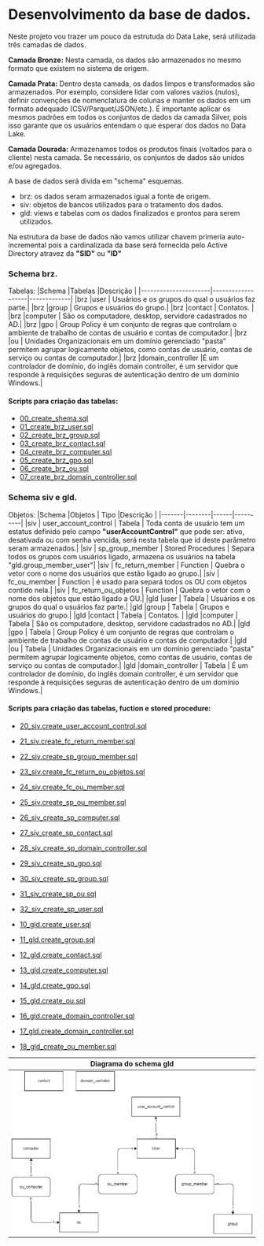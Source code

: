 # Desenvolvimento da base de dados.

Neste projeto vou trazer um pouco da estrutuda do Data Lake, será utilizada três camadas de dados.

<b>Camada Bronze:</b>  Nesta camada, os dados são armazenados no mesmo formato que existem no sistema de origem.

<b>Camada Prata:</b> Dentro desta camada, os dados limpos e transformados são armazenados. Por exemplo, considere lidar com valores vazios (nulos), definir convenções de nomenclatura de colunas e manter os dados em um formato adequado (CSV/Parquet/JSON/etc.). É importante aplicar os mesmos padrões em todos os conjuntos de dados da camada Silver, pois isso garante que os usuários entendam o que esperar dos dados no Data Lake.

<b>Camada Dourada:</b> Armazenamos todos os produtos finais (voltados para o cliente) nesta camada. Se necessário, os conjuntos de dados são unidos e/ou agregados.

A base de dados será divida em "schema" esquemas.

+ brz: os dados seram armazenados igual a fonte de origem.
+ siv: objetos de bancos utilizados para o tratamento dos dados.
+ gld: views e tabelas com os dados finalizados e prontos para serem utilizados.

Na estrutura da base de dados não vamos utilizar chavem primeria auto-incremental pois a cardinalizada da base será fornecida pelo Active Directory atravez da <b>"SID"</b> ou <b>"ID"</b>  

###  Schema brz.

Tabelas:
|Schema |Tabelas |Descrição |
|----------------------|-------------------|-------------|
|brz |user | Usuários e os grupos do qual o usuários faz parte.|
|brz |group | Grupos e usuários do grupo.|
|brz |contact | Contatos. |
|brz |computer | São os computadore, desktop, servidore cadastrados no AD.|
|brz |gpo | Group Policy é um conjunto de regras que controlam o ambiente de trabalho de contas de usuário e contas de    computador.|
|brz |ou | Unidades Organizacionais em um domínio gerenciado "pasta" permitem agrupar logicamente objetos, como contas de usuário, contas de serviço ou contas de computador.|
|brz |domain_controller |É um controlador de domínio, do inglês domain controller, é um servidor que responde à requisições seguras de autenticação dentro de um domínio Windows.|

#### Scripts para criação das tabelas:

- [00_create_shema.sql](https://github.com/maxabelardo/DBActiveDirectory/blob/main/Base_de_dados/00_create_shema.sql)
- [01_create_brz_user.sql](https://github.com/maxabelardo/DBActiveDirectory/blob/main/Base_de_dados/01_create_brz_user.sql)
- [02_create_brz_group.sql](https://github.com/maxabelardo/DBActiveDirectory/blob/main/Base_de_dados/02_create_brz_group.sql)
- [03_create_brz_contact.sql](https://github.com/maxabelardo/DBActiveDirectory/blob/main/Base_de_dados/03_create_brz_contact.sql)
- [04_create_brz_computer.sql](https://github.com/maxabelardo/DBActiveDirectory/blob/main/Base_de_dados/04_create_brz_computer.sql)
- [05_create_brz_gpo.sql](https://github.com/maxabelardo/DBActiveDirectory/blob/main/Base_de_dados/05_create_brz_gpo.sql)
- [06_create_brz_ou.sql](https://github.com/maxabelardo/DBActiveDirectory/blob/main/Base_de_dados/06_create_brz_ou.sql)
- [07_create_brz_domain_controller.sql](https://github.com/maxabelardo/DBActiveDirectory/tree/main/Base_de_dados)


###  Schema siv e gld.

Objetos:
|Schema |Objetos | Tipo |Descrição |
|-------|--------|------|----------|
|siv | user_account_control | Tabela | Toda conta de usuário tem um estatus definido pelo campo <b>"userAccountControl"</b> que pode ser: ativo, desativada ou com senha vencida, será nesta tabela que id deste parâmetro seram armazenados.|
|siv | sp_group_member  | Stored Procedures | Separa todos os grupos com usuários ligado, armazena os usuários na tabela "gld.group_member_user"|
|siv | fc_return_member | Function | Quebra o vetor com o nome dos usuários que estão ligado ao grupo.|
|siv | fc_ou_member  | Function | é usado para separá todos os OU com objetos contido nela.|
|siv | fc_return_ou_objetos | Function | Quebra o vetor com o nome dos objetos que estão ligado a OU.| 
|gld |user | Tabela |  Usuários e os grupos do qual o usuários faz parte.|
|gld |group | Tabela |  Grupos e usuários do grupo.|
|gld |contact | Tabela |  Contatos. |
|gld |computer | Tabela |  São os computadore, desktop, servidore cadastrados no AD.|
|gld |gpo | Tabela |  Group Policy é um conjunto de regras que controlam o ambiente de trabalho de contas de usuário e contas de    computador.|
|gld |ou | Tabela |  Unidades Organizacionais em um domínio gerenciado "pasta" permitem agrupar logicamente objetos, como contas de usuário, contas de serviço ou contas de computador.|
|gld |domain_controller | Tabela | É um controlador de domínio, do inglês domain controller, é um servidor que responde à requisições seguras de autenticação dentro de um domínio Windows.|


#### Scripts para criação das tabelas, fuction e stored procedure:

- [20_siv.create_user_account_control.sql](https://github.com/maxabelardo/DBActiveDirectory/blob/main/Base_de_dados/20_siv.create_user_account_control.sql)
- [21_siv.create_fc_return_member.sql](https://github.com/maxabelardo/DBActiveDirectory/blob/main/Base_de_dados/21_siv.create_fc_return_member.sql)
- [22_siv.create_sp_group_member.sql](https://github.com/maxabelardo/DBActiveDirectory/blob/main/Base_de_dados/22_siv.create_sp_group_member.sql)
- [23_siv.create_fc_return_ou_objetos.sql](https://github.com/maxabelardo/DBActiveDirectory/blob/main/Base_de_dados/23_siv.create_fc_return_ou_objetos.sql)
- [24_siv.create_fc_ou_member.sql](https://github.com/maxabelardo/DBActiveDirectory/blob/main/Base_de_dados/24_siv.create_fc_ou_member.sql)
- [25_siv.create_sp_ou_member.sql](https://github.com/maxabelardo/DBActiveDirectory/blob/main/Base_de_dados/25_siv.create_sp_ou_member.sql)
- [26_siv_create_sp_computer.sql]()
- [27_siv_create_sp_contact.sql]()
- [28_siv_create_sp_domain_controller.sql]()
- [29_siv_create_sp_gpo.sql]()
- [30_siv_create_sp_group.sql]()
- [31_siv_create_sp_ou.sql]()
- [32_siv_create_sp_user.sql]()


- [10_gld.create_user.sql](https://github.com/maxabelardo/DBActiveDirectory/blob/main/Base_de_dados/10_gld.create_user.sql)
- [11_gld.create_group.sql](https://github.com/maxabelardo/DBActiveDirectory/blob/main/Base_de_dados/11_gld.create_group.sql)
- [12_gld.create_contact.sql](https://github.com/maxabelardo/DBActiveDirectory/blob/main/Base_de_dados/12_gld.create_contact.sql)
- [13_gld.create_computer.sql](https://github.com/maxabelardo/DBActiveDirectory/blob/main/Base_de_dados/13_gld.create_computer.sql)
- [14_gld.create_gpo.sql](https://github.com/maxabelardo/DBActiveDirectory/blob/main/Base_de_dados/14_gld.create_gpo.sql)
- [15_gld.create_ou.sql](https://github.com/maxabelardo/DBActiveDirectory/blob/main/Base_de_dados/15_gld.create_ou.sql)
- [16_gld.create_domain_controller.sql](https://github.com/maxabelardo/DBActiveDirectory/blob/main/Base_de_dados/16_gld_create_group_member.sql)
- [17_gld.create_domain_controller.sql](https://github.com/maxabelardo/DBActiveDirectory/blob/main/Base_de_dados/17_gld.create_domain_controller.sql)
- [18_gld_create_ou_member.sql](https://github.com/maxabelardo/DBActiveDirectory/blob/main/Base_de_dados/18_gld_create_ou_member.sql)


|Diagrama do schema gld|
|-|
|![image](https://github.com/maxabelardo/DBActiveDirectory/blob/main/Imagens/diagrama_gld.png?raw=true)|


